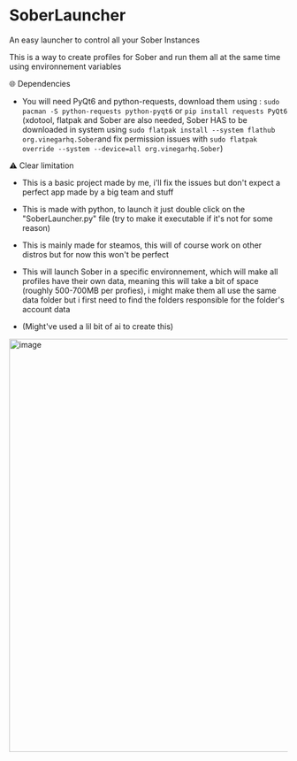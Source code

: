 # SoberLauncher
An easy launcher to control all your Sober Instances

This is a way to create profiles for Sober and run them all at the same time using environnement variables

🌐 Dependencies
- You will need PyQt6 and python-requests, download them using :
`sudo pacman -S python-requests python-pyqt6` or
`pip install requests PyQt6` (xdotool, flatpak and Sober are also needed, Sober HAS to be downloaded in system using `sudo flatpak install --system flathub org.vinegarhq.Sober`and fix permission issues with `sudo flatpak override --system --device=all org.vinegarhq.Sober`)

⚠️ Clear limitation
- This is a basic project made by me, i'll fix the issues but don't expect a perfect app made by a big team and stuff
- This is made with python, to launch it just double click on the "SoberLauncher.py" file (try to make it executable if it's not for some reason)
- This is mainly made for steamos, this will of course work on other distros but for now this won't be perfect
- This will launch Sober in a specific environnement, which will make all profiles have their own data, meaning this will take a bit of space (roughly 500-700MB per profies), i might make them all use the same data folder but i first need to find the folders responsible for the folder's account data

- (Might've used a lil bit of ai to create this)



<img width="1280" height="747" alt="image" src="https://github.com/user-attachments/assets/fa20df60-d224-47cd-8ff6-ccff148efb09" />

